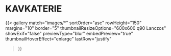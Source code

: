 # KAVKATERIE
{{< gallery match="images/*"
    sortOrder="asc" 
    rowHeight="150"
    margins="10"
    border="5"
    thumbnailResizeOptions="600x600 q90 Lanczos"
    showExif="false"
    previewType="blur" 
    embedPreview="true"
    thumbnailHoverEffect="enlarge"
    lastRow="justify"
>}}
